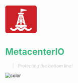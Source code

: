 
![metacenter_logo](_media/metacenter_logo_100.png)

# <div style='color: #42b983'>**MetacenterIO**</div>

> <div style='color: #d1cfcf'><i>Protecting the bottom line!</i></div>


<!-- background color -->
![color](#2A3F54)
